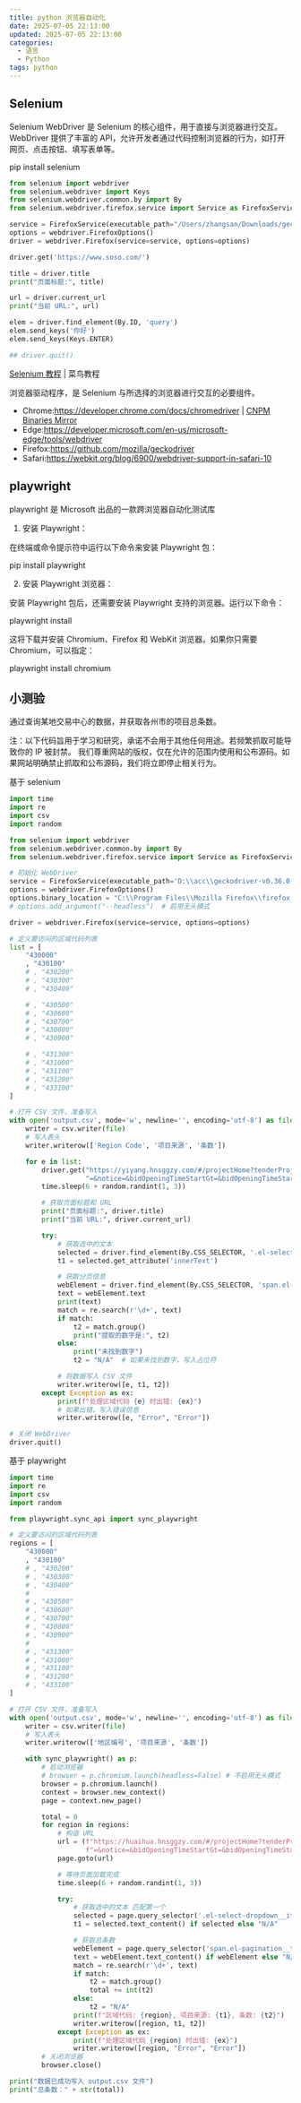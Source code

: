 ```yaml
---
title: python 浏览器自动化
date: 2025-07-05 22:13:00
updated: 2025-07-05 22:13:00
categories:
  - 语言
  - Python
tags: python
---
```


## Selenium

Selenium WebDriver 是 Selenium 的核心组件，用于直接与浏览器进行交互。WebDriver 提供了丰富的 API，允许开发者通过代码控制浏览器的行为，如打开网页、点击按钮、填写表单等。

pip install selenium

<!-- more -->

```python
from selenium import webdriver
from selenium.webdriver import Keys
from selenium.webdriver.common.by import By
from selenium.webdriver.firefox.service import Service as FirefoxService

service = FirefoxService(executable_path="/Users/zhangsan/Downloads/geckodriver")
options = webdriver.FirefoxOptions()
driver = webdriver.Firefox(service=service, options=options)

driver.get('https://www.soso.com/')

title = driver.title
print("页面标题:", title)

url = driver.current_url
print("当前 URL:", url)

elem = driver.find_element(By.ID, 'query')
elem.send_keys('你好')
elem.send_keys(Keys.ENTER)

## driver.quit()
```

[Selenium 教程](https://www.runoob.com/selenium/selenium-tutorial.html) | 菜鸟教程

浏览器驱动程序，是 Selenium 与所选择的浏览器进行交互的必要组件。

* Chrome:https://developer.chrome.com/docs/chromedriver | [CNPM Binaries Mirror](https://registry.npmmirror.com/binary.html?path=chrome-for-testing/)
* Edge:https://developer.microsoft.com/en-us/microsoft-edge/tools/webdriver
* Firefox:https://github.com/mozilla/geckodriver
* Safari:https://webkit.org/blog/6900/webdriver-support-in-safari-10

## playwright

playwright 是 Microsoft 出品的一款跨浏览器自动化测试库

1. 安装 Playwright：

在终端或命令提示符中运行以下命令来安装 Playwright 包：

pip install playwright

2. 安装 Playwright 浏览器：

安装 Playwright 包后，还需要安装 Playwright 支持的浏览器。运行以下命令：

playwright install

这将下载并安装 Chromium、Firefox 和 WebKit 浏览器。如果你只需要 Chromium，可以指定：

playwright install chromium

## 小测验

通过查询某地交易中心的数据，并获取各州市的项目总条数。

注：以下代码旨用于学习和研究，承诺不会用于其他任何用途。若频繁抓取可能导致你的 IP 被封禁。
我们尊重网站的版权，仅在允许的范围内使用和公布源码。如果网站明确禁止抓取和公布源码，我们将立即停止相关行为。

基于 selenium

```py
import time
import re
import csv
import random

from selenium import webdriver
from selenium.webdriver.common.by import By
from selenium.webdriver.firefox.service import Service as FirefoxService

# 初始化 WebDriver
service = FirefoxService(executable_path='D:\\acc\\geckodriver-v0.36.0-win32\\geckodriver.exe')
options = webdriver.FirefoxOptions()
options.binary_location = "C:\\Program Files\\Mozilla Firefox\\firefox.exe"
# options.add_argument("--headless")  # 启用无头模式

driver = webdriver.Firefox(service=service, options=options)

# 定义要访问的区域代码列表
list = [
    "430000"
    , "430100"
    # , "430200"
    # , "430300"
    # , "430400"

    # , "430500"
    # , "430600"
    # , "430700"
    # , "430800"
    # , "430900"

    # , "431300"
    # , "431000"
    # , "431100"
    # , "431200"
    # , "433100"
]

# 打开 CSV 文件，准备写入
with open('output.csv', mode='w', newline='', encoding='utf-8') as file:
    writer = csv.writer(file)
    # 写入表头
    writer.writerow(['Region Code', '项目来源', '条数'])

    for e in list:
        driver.get("https://yiyang.hnsggzy.com/#/projectHome?tenderProjectName=&bidSectionName=&tenderProjectType"
                   "=&notice=&bidOpeningTimeStartGt=&bidOpeningTimeStartLt=&resourceState=&regionCode=" + e)
        time.sleep(6 + random.randint(1, 3))

        # 获取页面标题和 URL
        print("页面标题:", driver.title)
        print("当前 URL:", driver.current_url)

        try:
            # 获取选中的文本
            selected = driver.find_element(By.CSS_SELECTOR, '.el-select-dropdown__item.selected span')
            t1 = selected.get_attribute('innerText')

            # 获取分页信息
            webElement = driver.find_element(By.CSS_SELECTOR, 'span.el-pagination__total')
            text = webElement.text
            print(text)
            match = re.search(r'\d+', text)
            if match:
                t2 = match.group()
                print("提取的数字是:", t2)
            else:
                print("未找到数字")
                t2 = "N/A"  # 如果未找到数字，写入占位符

            # 将数据写入 CSV 文件
            writer.writerow([e, t1, t2])
        except Exception as ex:
            print(f"处理区域代码 {e} 时出错: {ex}")
            # 如果出错，写入错误信息
            writer.writerow([e, "Error", "Error"])

# 关闭 WebDriver
driver.quit()
```

基于 playwright

```py
import time
import re
import csv
import random

from playwright.sync_api import sync_playwright

# 定义要访问的区域代码列表
regions = [
    "430000"
    , "430100"
    # , "430200"
    # , "430300"
    # , "430400"
    #
    # , "430500"
    # , "430600"
    # , "430700"
    # , "430800"
    # , "430900"
    #
    # , "431300"
    # , "431000"
    # , "431100"
    # , "431200"
    # , "433100"
]

# 打开 CSV 文件，准备写入
with open('output.csv', mode='w', newline='', encoding='utf-8') as file:
    writer = csv.writer(file)
    # 写入表头
    writer.writerow(['地区编号', '项目来源', '条数'])

    with sync_playwright() as p:
        # 启动浏览器
        # browser = p.chromium.launch(headless=False) # 不启用无头模式
        browser = p.chromium.launch()
        context = browser.new_context()
        page = context.new_page()

        total = 0
        for region in regions:
            # 构造 URL
            url = (f"https://huaihua.hnsggzy.com/#/projectHome?tenderProjectName=&bidSectionName=&tenderProjectType"
                   f"=&notice=&bidOpeningTimeStartGt=&bidOpeningTimeStartLt=&resourceState=&regionCode={region}")
            page.goto(url)

            # 等待页面加载完成
            time.sleep(6 + random.randint(1, 3))

            try:
                # 获取选中的文本 匹配第一个
                selected = page.query_selector('.el-select-dropdown__item.selected span')
                t1 = selected.text_content() if selected else "N/A"

                # 获取总条数
                webElement = page.query_selector('span.el-pagination__total')
                text = webElement.text_content() if webElement else "N/A"
                match = re.search(r'\d+', text)
                if match:
                    t2 = match.group()
                    total += int(t2)
                else:
                    t2 = "N/A"
                print(f"区域代码: {region}, 项目来源: {t1}, 条数: {t2}")
                writer.writerow([region, t1, t2])
            except Exception as ex:
                print(f"处理区域代码 {region} 时出错: {ex}")
                writer.writerow([region, "Error", "Error"])
        # 关闭浏览器
        browser.close()

print("数据已成功写入 output.csv 文件")
print("总条数：" + str(total))
```
